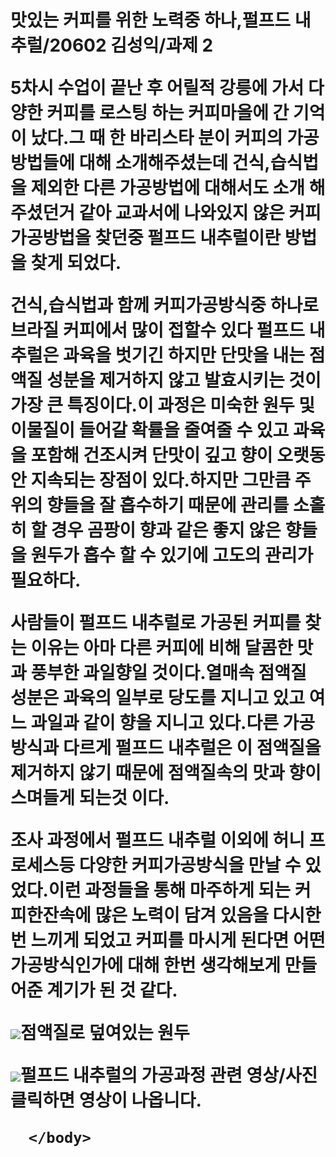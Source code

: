  <!DOCTYPE html>
 <html>
      <head>
		   <title>20602 김성익 커피이야기 과제</title>
	  </head>
	  <body>
<h1 />맛있는 커피를 위한 노력중 하나,펄프드 내추럴/20602 김성익/과제 2 
<p>5차시 수업이 끝난 후 어릴적 강릉에 가서 다양한 커피를 로스팅 하는 커피마을에 간 기억이 났다.그 때 한 바리스타 분이 커피의 가공방법들에 대해 소개해주셨는데 건식,습식법을 제외한 다른 가공방법에 대해서도 소개 해 주셨던거 같아 교과서에 나와있지 않은 커피 가공방법을 찾던중 펄프드 내추럴이란 방법을 찾게 되었다.<p>건식,습식법과 함께 커피가공방식중 하나로 브라질 커피에서 많이 접할수 있다
펄프드 내추럴은 과육을 벗기긴 하지만 단맛을 내는 점액질 성분을 제거하지 않고 발효시키는 것이 가장 큰 특징이다.이 과정은 미숙한 원두 및 이물질이 들어갈 확률을 줄여줄 수 있고 과육을 포함해 건조시켜 단맛이 깊고 향이 오랫동안 지속되는 장점이 있다.하지만 그만큼 주위의 향들을 잘 흡수하기 때문에 관리를 소홀히 할 경우 곰팡이 향과 같은 좋지 않은 향들을 원두가 흡수 할 수 있기에 고도의 관리가 필요하다.<p/><p>사람들이 펄프드 내추럴로 가공된 커피를 찾는 이유는 아마 다른 커피에 비해 달콤한 맛과 풍부한 과일향일 것이다.열매속 점액질 성분은 과육의 일부로 당도를 지니고 있고 여느 과일과 같이 향을 지니고 있다.다른 가공방식과 다르게 펄프드 내추럴은 이 점액질을 제거하지 않기 때문에 점액질속의 맛과 향이 스며들게 되는것 이다.<p/><p>조사 과정에서 펄프드 내추럴 이외에 허니 프로세스등 다양한 커피가공방식을 만날 수 있었다.이런 과정들을 통해 마주하게 되는 커피한잔속에 많은 노력이 담겨 있음을 다시한번 느끼게 되었고 커피를 마시게 된다면 어떤 가공방식인가에 대해 한번 생각해보게 만들어준 계기가 된 것 같다.<p/>

<img src="http://blogfiles.naver.net/20160229_218/orange791026_1456740748684uCi34_JPEG/%C6%DE%C7%C1%B5%E5%B3%BB%C3%DF%B7%B2.jpg">점액질로 덮여있는 원두<p/> <a href="https://www.youtube.com/watch?time_continue=17&v=KJTS4OF3RJo&feature=emb_title"><img src="http://blogfiles.naver.net/MjAxODEwMzBfMjM2/MDAxNTQwODg5MzAyMDU0.I7XluROitSX7k8LSh0mpgzj2cfyKutP1Cd0sp0hHDw8g.vBPUjSGgPeUPMbHZRSh8wmI6j1gzZbWapOjvhxbGlakg.JPEG.seraphimmoa/%C7%E3%B4%CF%C7%C1%B7%CE%BC%BC%BD%BA_01.jpeg"></a>펄프드 내추럴의 가공과정 관련 영상/사진 클릭하면 영상이 나옵니다.

	 
	  </body>
 </html>
